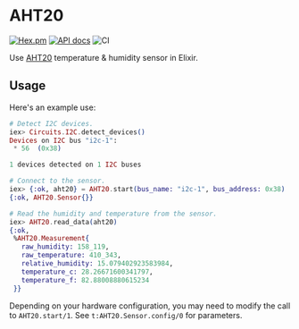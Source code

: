 # AHT20

[![Hex.pm](https://img.shields.io/hexpm/v/aht20.svg)](https://hex.pm/packages/aht20)
[![API docs](https://img.shields.io/hexpm/v/aht20.svg?label=docs)](https://hexdocs.pm/aht20)
![CI](https://github.com/mnishiguchi/AHT20/workflows/CI/badge.svg)

Use [AHT20](http://www.aosong.com/en/products-32.html) temperature & humidity sensor in Elixir.

## Usage

Here's an example use:

```elixir
# Detect I2C devices.
iex> Circuits.I2C.detect_devices()
Devices on I2C bus "i2c-1":
 * 56  (0x38)

1 devices detected on 1 I2C buses

# Connect to the sensor.
iex> {:ok, aht20} = AHT20.start(bus_name: "i2c-1", bus_address: 0x38)
{:ok, AHT20.Sensor{}}

# Read the humidity and temperature from the sensor.
iex> AHT20.read_data(aht20)
{:ok,
 %AHT20.Measurement{
   raw_humidity: 158_119,
   raw_temperature: 410_343,
   relative_humidity: 15.079402923583984,
   temperature_c: 28.26671600341797,
   temperature_f: 82.88008880615234
 }}
```

Depending on your hardware configuration, you may need to modify the call to
`AHT20.start/1`. See `t:AHT20.Sensor.config/0` for parameters.
